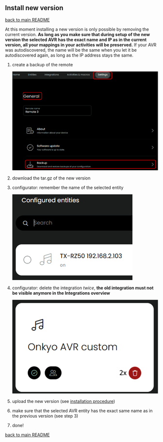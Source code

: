 ## Install new version

[back to main README](../README.md#install-new-version)

At this moment installing a new version is only possible by removing the current version. **As long as you make sure that during setup of the new version the selected AVR has the exact name and IP as in the current version, all your mappings in your activities will be preserved.**
If your AVR was autodiscovered, the name will be the same when you let it be autodiscovered again, as long as the IP address stays the same.

1. create a backup of the remote

   ![](../screenshots/backup.png)

2. download the tar.gz of the new version
3. configurator: remember the name of the selected entity

   ![](../screenshots/entity.png)

4. configurator: delete the integration _twice_, **the old integration must not be visible anymore in the Integrations overview**

   ![](../screenshots/delete2x.png)

5. upload the new version (see [installation procedure](./installation.md#installation))
6. make sure that the selected AVR entity has the exact same name as in the previous version (see step 3)
7. done!

[back to main README](../README.md#install-new-version)
